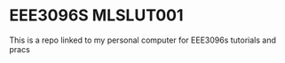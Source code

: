 # EEE3096S MLSLUT001
This is a repo linked to my personal computer for EEE3096s tutorials and pracs

